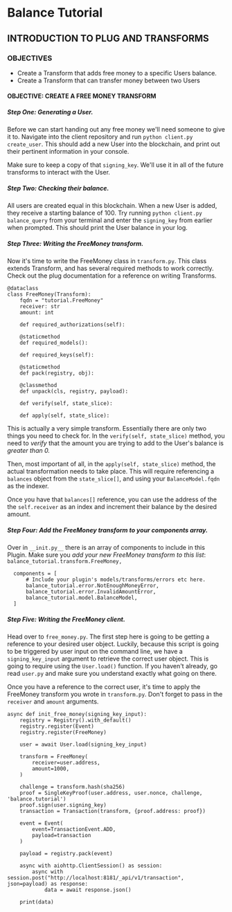 Balance Tutorial
==============================

## INTRODUCTION TO PLUG AND TRANSFORMS

### OBJECTIVES
- Create a Transform that adds free money to a specific Users balance.
- Create a Transform that can transfer money between two Users

#### OBJECTIVE: CREATE A FREE MONEY TRANSFORM

##### Step One: Generating a User.

Before we can start handing out any free money we'll need someone to give it to. Navigate into the client repository and run `python client.py create_user`. This should add a new User into the blockchain, and print out their pertinent information in your console.

Make sure to keep a copy of that `signing_key`. We'll use it in all of the future transforms to interact with the User.

##### Step Two: Checking their balance.

All users are created equal in this blockchain. When a new User is added, they receive a starting balance of 100. Try running `python client.py balance_query` from your terminal and enter the `signing_key` from earlier when prompted. This should print the User balance in your log.

##### Step Three: Writing the FreeMoney transform.

Now it's time to write the FreeMoney class in `transform.py`. This class extends Transform, and has several required methods to work correctly. Check out the plug documentation for a reference on writing Transforms.

```
@dataclass
class FreeMoney(Transform):
    fqdn = "tutorial.FreeMoney"
    receiver: str
    amount: int

    def required_authorizations(self):

    @staticmethod
    def required_models():

    def required_keys(self):

    @staticmethod
    def pack(registry, obj):

    @classmethod
    def unpack(cls, registry, payload):

    def verify(self, state_slice):

    def apply(self, state_slice):

```

This is actually a very simple transform. Essentially there are only two things you need to check for. In the `verify(self, state_slice)` method, you need to _verify_ that the amount you are trying to add to the User's balance is _greater than 0._

Then, most important of all, in the `apply(self, state_slice)` method, the actual transformation needs to take place. This will require referencing a `balances` object from the `state_slice[]`, and using your `BalanceModel.fqdn` as the indexer.

Once you have that `balances[]` reference, you can use the address of the the `self.receiver` as an index and increment their balance by the desired amount.

##### Step Four: Add the FreeMoney transform to your components array.

Over in `__init.py__` there is an array of components to include in this Plugin. Make sure you _add your new FreeMoney transform to this list_: `balance_tutorial.transform.FreeMoney,`

```
  components = [
      # Include your plugin's models/transforms/errors etc here.
      balance_tutorial.error.NotEnoughMoneyError,
      balance_tutorial.error.InvalidAmountError,
      balance_tutorial.model.BalanceModel,
  ]
```

##### Step Five: Writing the FreeMoney client.

Head over to `free_money.py`. The first step here is going to be getting a reference to your desired user object. Luckily, because this script is going to be triggered by user input on the command line, we have a `signing_key_input` argument to retrieve the correct user object. This is going to require using the `User.load()` function. If you haven't already, go read `user.py` and make sure you understand exactly what going on there.

Once you have a reference to the correct user, it's time to apply the FreeMoney transform you wrote in `transform.py`. Don't forget to pass in the `receiver` and `amount` arguments.





```
async def init_free_money(signing_key_input):
    registry = Registry().with_default()
    registry.register(Event)
    registry.register(FreeMoney)

    user = await User.load(signing_key_input)

    transform = FreeMoney(
        receiver=user.address,
        amount=1000,
    )

    challenge = transform.hash(sha256)
    proof = SingleKeyProof(user.address, user.nonce, challenge, 'balance.tutorial')
    proof.sign(user.signing_key)
    transaction = Transaction(transform, {proof.address: proof})

    event = Event(
        event=TransactionEvent.ADD,
        payload=transaction
    )

    payload = registry.pack(event)

    async with aiohttp.ClientSession() as session:
        async with session.post("http://localhost:8181/_api/v1/transaction", json=payload) as response:
            data = await response.json()

    print(data)
```
